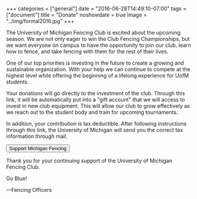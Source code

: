 +++
categories = ["general"]
date = "2016-06-28T14:49:10-07:00"
tags = ["document"]
title = "Donate"
noshowdate = true
image = "../img/formal2016.jpg"
+++

The University of Michigan Fencing Club is excited about the upcoming season. We are not only eager to win the Club Fencing Championships, but we want everyone on campus to have the opportunity to join our club, learn how to fence, and take fencing with them for the rest of their lives.

One of our top priorities is investing in the future to create a growing and sustainable organization. With your help we can continue to compete at the highest level while offering the beginning of a lifelong experience for UofM students.

Your donations will go directly to the investment of the club. Through this link, it will be automatically put into a "gift account" that we will access to invest in new club equipment. This will allow our club to grow effectively as we reach out to the student body and train for upcoming tournaments.

In addition, your contribution is tax deductible. After following instructions through this link, the University of Michigan will send you the correct tax information through mail.

[<button type="button" class="btn btn-primary">Support Michigan Fencing</button>](http://giving.umich.edu/give/fencing)

Thank you for your continuing support of the University of Michigan Fencing Club.

Go Blue!

—Fencing Officers
